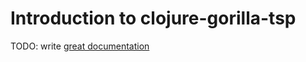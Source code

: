 # Introduction to clojure-gorilla-tsp

TODO: write [great documentation](http://jacobian.org/writing/what-to-write/)
